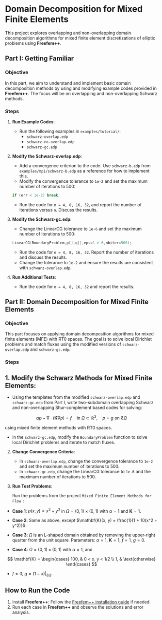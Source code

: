 # Domain Decomposition for Mixed Finite Elements

This project explores overlapping and non-overlapping domain decomposition algorithms for mixed finite element discretizations of elliptic problems using **Freefem++**.

## Part I: Getting Familiar

### Objective
In this part, we aim to understand and implement basic domain decomposition methods by using and modifying example codes provided in **Freefem++**. The focus will be on overlapping and non-overlapping Schwarz methods.

### Steps

1. **Run Example Codes**:
   - Run the following examples in `examples/tutorial/`:
     - `schwarz-overlap.edp`
     - `schwarz-no-overlap.edp`
     - `schwarz-gc.edp`

2. **Modify the Schwarz-overlap.edp**:
   - Add a convergence criterion to the code. Use `schwarz-b.edp` from `examples/mpi/schwarz-b.edp` as a reference for how to implement this.
   - Modify the convergence tolerance to `1e-2` and set the maximum number of iterations to 500:

   ```cpp
   if (err < 1e-2) break;
   ```

   - Run the code for `n = 4, 8, 16, 32`, and report the number of iterations versus `n`. Discuss the results.

3. **Modify the Schwarz-gc.edp**:
   - Change the LinearCG tolerance to `1e-6` and set the maximum number of iterations to 500:

   ```cpp
   LinearCG(BoundaryProblem,p[],q[],eps=1.e-6,nbiter=500);
   ```

   - Run the code for `n = 4, 8, 16, 32`. Report the number of iterations and discuss the results.
   - Change the tolerance to `1e-2` and ensure the results are consistent with `schwarz-overlap.edp`.

4. **Run Additional Tests**:
   - Run the code for `n = 4, 8, 16, 32` and report the results.

## Part II: Domain Decomposition for Mixed Finite Elements

### Objective
This part focuses on applying domain decomposition algorithms for mixed finite elements (MFE) with RT0 spaces. The goal is to solve local Dirichlet problems and match fluxes using the modified versions of `schwarz-overlap.edp` and `schwarz-gc.edp`.

### Steps

## 1. Modify the Schwarz Methods for Mixed Finite Elements:

- Using the templates from the modified `schwarz-overlap.edp` and `schwarz-gc.edp` from Part I, write two-subdomain overlapping Schwarz and non-overlapping Shur-complement based codes for solving:

$$
\alpha p - \nabla \cdot (\mathbf{K} \nabla p) = f \quad \text{in} \ \Omega \subset \mathbb{R}^2, \quad p = g \ \text{on} \ \partial \Omega
$$

using mixed finite element methods with RT0 spaces.

- In the `schwarz-gc.edp`, modify the `BoundaryProblem` function to solve local Dirichlet problems and iterate to match fluxes.

2. **Change Convergence Criteria**:
   - In `schwarz-overlap.edp`, change the convergence tolerance to `1e-2` and set the maximum number of iterations to 500.
   - In `schwarz-gc.edp`, change the LinearCG tolerance to `1e-6` and the maximum number of iterations to 500.

3.  **Run Test Problems**:

    Run the problems from the project `Mixed Finite Element Methods for Flow `:

- **Case 1**: $p(x, y) = x^3 + y^3$ in $\Omega = (0, 1) \times (0, 1)$ with $\alpha = 1$ and $\mathbf{K} = 1$.

- **Case 2**: Same as above, except $\mathbf{K}(x, y) = \frac{1}{1 + 10(x^2 + y^2)}$.

- **Case 3**: $\Omega$ is an L-shaped domain obtained by removing the upper-right quarter from the unit square. Parameters: $\alpha = 1$, $\mathbf{K} = 1$, $f = 1$, $g = 0$.

- **Case 4**: $\Omega = (0, 1) \times (0, 1)$ with $\alpha = 1$, and

$$
\mathbf{K} = 
\begin{cases} 
100, & 0 < x, y < 1/2 \\
1, & \text{otherwise}
\end{cases}
$$

- $f = 0$, $g = (1 - x)|_{\partial \Omega}$.



## How to Run the Code

1. Install **Freefem++**: Follow the [Freefem++ installation guide](https://freefem.org/) if needed.
2. Run each case in **Freefem++** and observe the solutions and error analysis.
